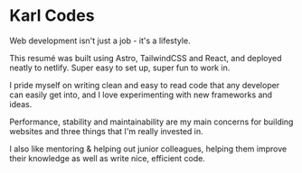 # Karl Codes

Web development isn't just a job - it's a lifestyle.

This resumé was built using Astro, TailwindCSS and React, and deployed neatly to netlify. Super easy to set up, super fun to work in.

I pride myself on writing clean and easy to read code that any developer can easily get into, and I love experimenting with new frameworks and ideas.

Performance, stability and maintainability are my main concerns for building websites and three things that I'm really invested in.

I also like mentoring & helping out junior colleagues, helping them improve their knowledge as well as write nice, efficient code.
